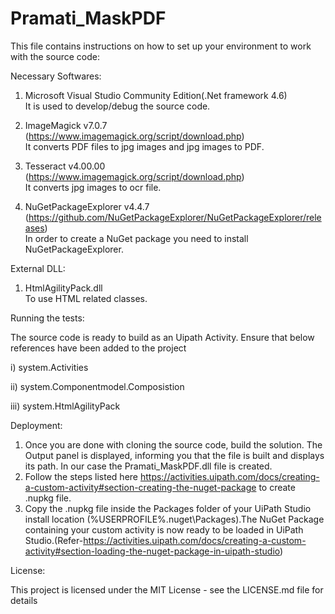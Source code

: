# Pramati_MaskPDF
This file contains instructions on how to set up your environment to work with the source code:

Necessary Softwares:

1. Microsoft Visual Studio Community Edition(.Net framework 4.6)
</br>It is used to develop/debug the source code. 

2. ImageMagick v7.0.7 (https://www.imagemagick.org/script/download.php)
</br>It converts PDF files to jpg images and jpg images to PDF.

3. Tesseract v4.00.00 (https://www.imagemagick.org/script/download.php)
</br>It converts jpg images to ocr file.

4. NuGetPackageExplorer v4.4.7 (https://github.com/NuGetPackageExplorer/NuGetPackageExplorer/releases)
</br>In order to create a NuGet package you need to install NuGetPackageExplorer. 

External DLL:
1. HtmlAgilityPack.dll
</br>To use HTML related classes.


Running the tests:

The source code is ready to build as an Uipath Activity. Ensure that below references have been added to the project

  i)   system.Activities
  
 ii)   system.Componentmodel.Composistion
 
iii)   system.HtmlAgilityPack


Deployment:

1. Once you are done with cloning the source code, build the solution. The Output panel is displayed, informing you that the file is built and displays its path. In our case the Pramati_MaskPDF.dll file is created.<br/> 
2. Follow the steps listed here https://activities.uipath.com/docs/creating-a-custom-activity#section-creating-the-nuget-package to create .nupkg file.<br/>
3. Copy the .nupkg file inside the Packages folder of your UiPath Studio install location (%USERPROFILE%\.nuget\Packages).The NuGet Package containing your custom activity is now ready to be loaded in UiPath Studio.(Refer-https://activities.uipath.com/docs/creating-a-custom-activity#section-loading-the-nuget-package-in-uipath-studio)


License:

This project is licensed under the MIT License - see the LICENSE.md file for details
